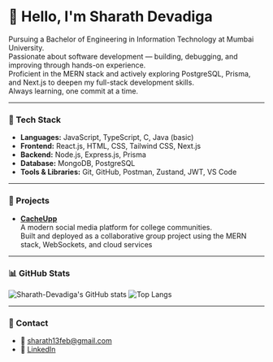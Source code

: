 # 👋 Hello, I'm Sharath Devadiga

 Pursuing a Bachelor of Engineering in Information Technology at Mumbai University.  
 Passionate about software development — building, debugging, and improving through hands-on experience.  
 Proficient in the MERN stack and actively exploring PostgreSQL, Prisma, and Next.js to deepen my full-stack development skills.  
 Always learning, one commit at a time.

---

### 🧰 Tech Stack
- **Languages:** JavaScript, TypeScript, C, Java (basic)
- **Frontend:** React.js, HTML, CSS, Tailwind CSS, Next.js
- **Backend:** Node.js, Express.js, Prisma
- **Database:** MongoDB, PostgreSQL
- **Tools & Libraries:** Git, GitHub, Postman, Zustand, JWT, VS Code

---

### 💼 Projects
- **[CacheUpp](https://cacheupp.com)**  
  A modern social media platform for college communities.  
  Built and deployed as a collaborative group project using the MERN stack, WebSockets, and cloud services
---

### 📊 GitHub Stats
![Sharath-Devadiga's GitHub stats](https://github-readme-stats.vercel.app/api?username=Sharath-Devadiga&show_icons=true&theme=default)
![Top Langs](https://github-readme-stats.vercel.app/api/top-langs/?username=Sharath-Devadiga&layout=compact)

---

### 📍 Contact
- 📧 sharath13feb@gmail.com  
- 🔗 [LinkedIn](https://www.linkedin.com/in/sharath-devadiga)

